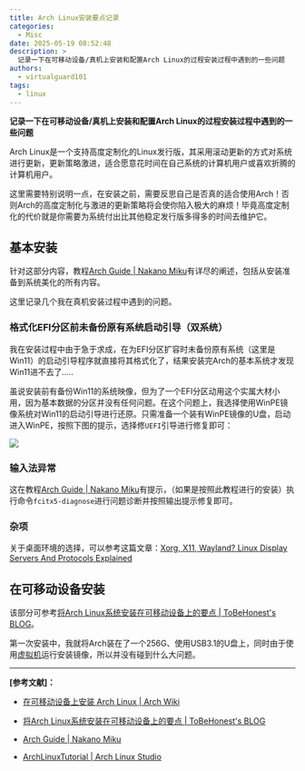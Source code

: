 ```yaml
---
title: Arch Linux安装要点记录
categories:
  - Misc
date: 2025-05-19 08:52:48
description: >
  记录一下在可移动设备/真机上安装和配置Arch Linux的过程安装过程中遇到的一些问题
authors:
  - virtualguard101
tags:
  - linux
---
```


**记录一下在可移动设备/真机上安装和配置Arch Linux的过程安装过程中遇到的一些问题**

Arch Linux是一个支持高度定制化的Linux发行版，其采用滚动更新的方式对系统进行更新，更新策略激进，适合愿意花时间在自己系统的计算机用户或喜欢折腾的计算机用户。

这里需要特别说明一点，在安装之前，需要反思自己是否真的适合使用Arch！否则Arch的高度定制化与激进的更新策略将会使你陷入极大的麻烦！毕竟高度定制化的代价就是你需要为系统付出比其他稳定发行版多得多的时间去维护它。

<!-- more -->

## 基本安装

针对这部分内容，教程[Arch Guide | Nakano Miku](https://arch.icekylin.online/guide/)有详尽的阐述，包括从安装准备到系统美化的所有内容。

这里记录几个我在真机安装过程中遇到的问题。

### 格式化EFI分区前未备份原有系统启动引导（双系统）

我在安装过程中由于急于求成，在为EFI分区扩容时未备份原有系统（这里是Win11）的启动引导程序就直接将其格式化了，结果安装完Arch的基本系统才发现Win11进不去了.....

虽说安装前有备份Win11的系统映像，但为了一个EFI分区动用这个实属大材小用，因为基本数据的分区并没有任何问题。在这个问题上，我选择使用WinPE镜像系统对Win11的启动引导进行还原。只需准备一个装有WinPE镜像的U盘，启动进入WinPE，按照下图的提示，选择修`UEFI`引导进行修复即可：

![](https://i.imgur.com/8fTXOCP.jpeg)

### 输入法异常

这在教程[Arch Guide | Nakano Miku](https://arch.icekylin.online/guide/)有提示，（如果是按照此教程进行的安装）执行命令`fcitx5-diagnose`进行问题诊断并按照输出提示修复即可。

### 杂项

关于桌面环境的选择，可以参考这篇文章：[Xorg, X11, Wayland? Linux Display Servers And Protocols Explained
](https://linuxiac.com/xorg-x11-wayland-linux-display-servers-and-protocols-explained/)

## 在可移动设备安装

该部分可参考[将Arch Linux系统安装在可移动设备上的要点 | ToBeHonest's BLOG](https://b2og.com/archives/23)。

第一次安装中，我就将Arch装在了一个256G、使用USB3.1的U盘上，同时由于使用[虚拟机](https://arch.icekylin.online/guide/rookie/pre-virt.html)运行安装镜像，所以并没有碰到什么大问题。

---
**[参考文献]：**

- [在可移动设备上安装 Arch Linux | Arch Wiki](https://wiki.archlinuxcn.org/zh-sg/%E5%9C%A8%E5%8F%AF%E7%A7%BB%E5%8A%A8%E8%AE%BE%E5%A4%87%E4%B8%8A%E5%AE%89%E8%A3%85_Arch_Linux)

- [将Arch Linux系统安装在可移动设备上的要点 | ToBeHonest's BLOG](https://b2og.com/archives/23)

- [Arch Guide | Nakano Miku](https://arch.icekylin.online/guide/)

- [ArchLinuxTutorial | Arch Linux Studio](https://archlinuxstudio.github.io/ArchLinuxTutorial/#/)
